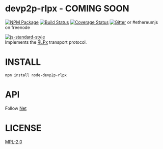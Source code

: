 # devp2p-rlpx - COMING SOON
[![NPM Package](https://img.shields.io/npm/v/devp2p.svg?style=flat-square)](https://www.npmjs.org/package/devp2p-rlpx)
[![Build Status](https://img.shields.io/travis/ethereumjs/node-devp2p.svg?branch=master&style=flat-square)](https://travis-ci.org/ethereumjs/node-devp2p-rlpx)
[![Coverage Status](https://img.shields.io/coveralls/ethereumjs/node-devp2p.svg?style=flat-square)](https://coveralls.io/r/ethereumjs/node-devp2p-rlpx)
[![Gitter](https://img.shields.io/gitter/room/ethereum/ethereumjs-lib.svg?style=flat-square)](https://gitter.im/ethereum/ethereumjs-lib) or #ethereumjs on freenode  

[![js-standard-style](https://cdn.rawgit.com/feross/standard/master/badge.svg)](https://github.com/feross/standard)  
Implements the [RLPx](https://github.com/ethereum/devp2p/blob/master/rlpx.md) transport protocol. 

# INSTALL
`npm install node-devp2p-rlpx`

# API
Follow [Net](https://nodejs.org/dist/latest-v5.x/docs/api/net.html#net_net)

# LICENSE
[MPL-2.0](https://www.mozilla.org/en-US/MPL/2.0/)

